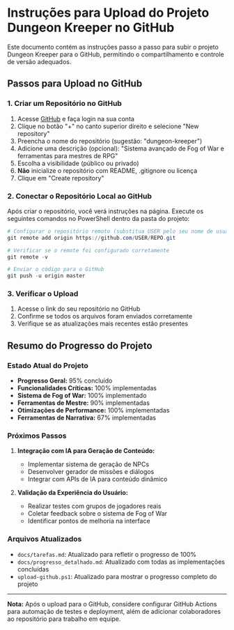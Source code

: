 # Instruções para Upload do Projeto Dungeon Kreeper no GitHub

Este documento contém as instruções passo a passo para subir o projeto Dungeon Kreeper para o GitHub, permitindo o compartilhamento e controle de versão adequados.

## Passos para Upload no GitHub

### 1. Criar um Repositório no GitHub

1. Acesse [GitHub](https://github.com/) e faça login na sua conta
2. Clique no botão "+" no canto superior direito e selecione "New repository"
3. Preencha o nome do repositório (sugestão: "dungeon-kreeper")
4. Adicione uma descrição (opcional): "Sistema avançado de Fog of War e ferramentas para mestres de RPG"
5. Escolha a visibilidade (público ou privado)
6. **Não** inicialize o repositório com README, .gitignore ou licença
7. Clique em "Create repository"

### 2. Conectar o Repositório Local ao GitHub

Após criar o repositório, você verá instruções na página. Execute os seguintes comandos no PowerShell dentro da pasta do projeto:

```powershell
# Configurar o repositório remoto (substitua USER pelo seu nome de usuário e REPO pelo nome do repositório)
git remote add origin https://github.com/USER/REPO.git

# Verificar se o remote foi configurado corretamente
git remote -v

# Enviar o código para o GitHub
git push -u origin master
```

### 3. Verificar o Upload

1. Acesse o link do seu repositório no GitHub
2. Confirme se todos os arquivos foram enviados corretamente
3. Verifique se as atualizações mais recentes estão presentes

## Resumo do Progresso do Projeto

### Estado Atual do Projeto

- **Progresso Geral:** 95% concluído
- **Funcionalidades Críticas:** 100% implementadas
- **Sistema de Fog of War:** 100% implementado
- **Ferramentas de Mestre:** 90% implementadas
- **Otimizações de Performance:** 100% implementadas
- **Ferramentas de Narrativa:** 67% implementadas

### Próximos Passos

1. **Integração com IA para Geração de Conteúdo:**
   - Implementar sistema de geração de NPCs
   - Desenvolver gerador de missões e diálogos
   - Integrar com APIs de IA para conteúdo dinâmico

2. **Validação da Experiência do Usuário:**
   - Realizar testes com grupos de jogadores reais
   - Coletar feedback sobre o sistema de Fog of War
   - Identificar pontos de melhoria na interface

### Arquivos Atualizados

- `docs/tarefas.md`: Atualizado para refletir o progresso de 100%
- `docs/progresso_detalhado.md`: Atualizado com todas as implementações concluídas
- `upload-github.ps1`: Atualizado para mostrar o progresso completo do projeto

---

**Nota:** Após o upload para o GitHub, considere configurar GitHub Actions para automação de testes e deployment, além de adicionar colaboradores ao repositório para trabalho em equipe.